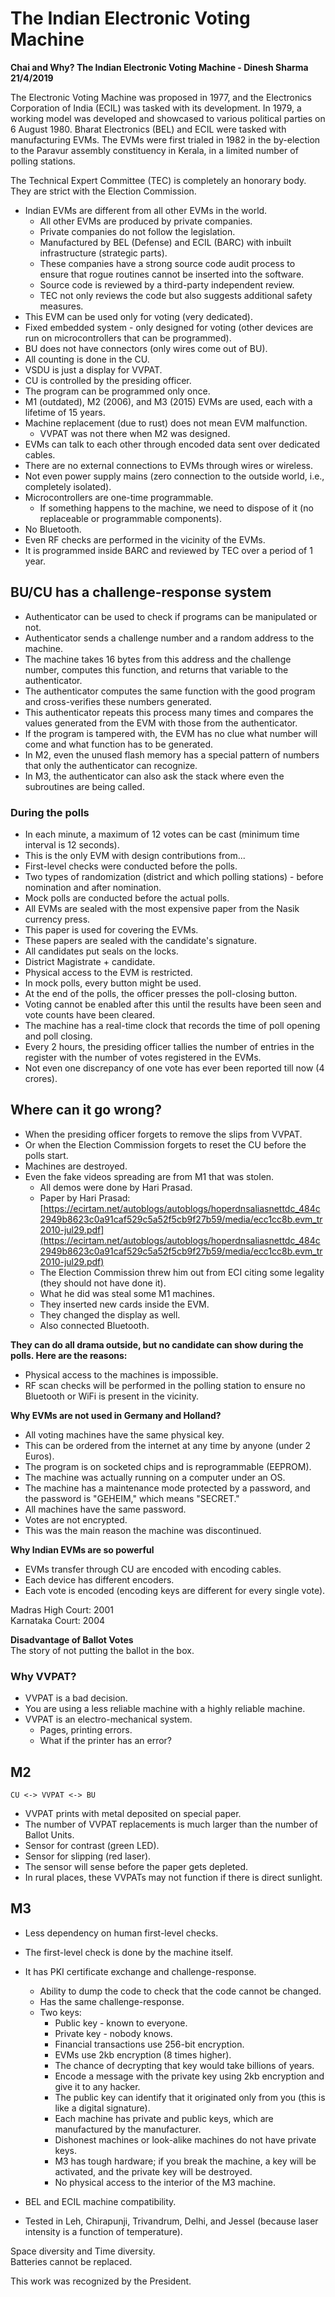 # The Indian Electronic Voting Machine

**Chai and Why? The Indian Electronic Voting Machine - Dinesh Sharma 21/4/2019**

<!-- https://youtu.be/E0ORLvgM8ro?si=IosPPusFvnAtWc92

About the speaker: Dinesh Sharma is an Emeritus Fellow at the Dept. of Electrical Engineering, IIT Bombay, and a member of the Technical Experts Committee appointed by the Election Commission as an independent body to help in development and monitoring of electronic voting equipment and to advise it on technical matters. Among several other honours, he received a special felicitation by the president of India for his contributions as a member of the Technical Experts Committee of Election Commission in 2017. -->

The Electronic Voting Machine was proposed in 1977, and the Electronics Corporation of India (ECIL) was tasked with its development. In 1979, a working model was developed and showcased to various political parties on 6 August 1980. Bharat Electronics (BEL) and ECIL were tasked with manufacturing EVMs. The EVMs were first trialed in 1982 in the by-election to the Paravur assembly constituency in Kerala, in a limited number of polling stations.

The Technical Expert Committee (TEC) is completely an honorary body. They are strict with the Election Commission.

- Indian EVMs are different from all other EVMs in the world.
  - All other EVMs are produced by private companies.
  - Private companies do not follow the legislation.
  - Manufactured by BEL (Defense) and ECIL (BARC) with inbuilt infrastructure (strategic parts).
  - These companies have a strong source code audit process to ensure that rogue routines cannot be inserted into the software.
  - Source code is reviewed by a third-party independent review.
  - TEC not only reviews the code but also suggests additional safety measures.
- This EVM can be used only for voting (very dedicated).
- Fixed embedded system - only designed for voting (other devices are run on microcontrollers that can be programmed).
- BU does not have connectors (only wires come out of BU).
- All counting is done in the CU.
- VSDU is just a display for VVPAT.
- CU is controlled by the presiding officer.
- The program can be programmed only once.
- M1 (outdated), M2 (2006), and M3 (2015) EVMs are used, each with a lifetime of 15 years.
- Machine replacement (due to rust) does not mean EVM malfunction.
  - VVPAT was not there when M2 was designed.
- EVMs can talk to each other through encoded data sent over dedicated cables.
- There are no external connections to EVMs through wires or wireless.
- Not even power supply mains (zero connection to the outside world, i.e., completely isolated).
- Microcontrollers are one-time programmable.
  - If something happens to the machine, we need to dispose of it (no replaceable or programmable components).
- No Bluetooth.
- Even RF checks are performed in the vicinity of the EVMs.
- It is programmed inside BARC and reviewed by TEC over a period of 1 year.

## BU/CU has a challenge-response system

- Authenticator can be used to check if programs can be manipulated or not.
- Authenticator sends a challenge number and a random address to the machine.
- The machine takes 16 bytes from this address and the challenge number, computes this function, and returns that variable to the authenticator.
- The authenticator computes the same function with the good program and cross-verifies these numbers generated.
- This authenticator repeats this process many times and compares the values generated from the EVM with those from the authenticator.
- If the program is tampered with, the EVM has no clue what number will come and what function has to be generated.
- In M2, even the unused flash memory has a special pattern of numbers that only the authenticator can recognize.
- In M3, the authenticator can also ask the stack where even the subroutines are being called.

### During the polls

- In each minute, a maximum of 12 votes can be cast (minimum time interval is 12 seconds).
- This is the only EVM with design contributions from...
- First-level checks were conducted before the polls.
- Two types of randomization (district and which polling stations) - before nomination and after nomination.
- Mock polls are conducted before the actual polls.
- All EVMs are sealed with the most expensive paper from the Nasik currency press.
- This paper is used for covering the EVMs.
- These papers are sealed with the candidate's signature.
- All candidates put seals on the locks.
- District Magistrate + candidate.
- Physical access to the EVM is restricted.
- In mock polls, every button might be used.
- At the end of the polls, the officer presses the poll-closing button.
- Voting cannot be enabled after this until the results have been seen and vote counts have been cleared.
- The machine has a real-time clock that records the time of poll opening and poll closing.
- Every 2 hours, the presiding officer tallies the number of entries in the register with the number of votes registered in the EVMs.
- Not even one discrepancy of one vote has ever been reported till now (4 crores).

## Where can it go wrong?

- When the presiding officer forgets to remove the slips from VVPAT.
- Or when the Election Commission forgets to reset the CU before the polls start.
- Machines are destroyed.
- Even the fake videos spreading are from M1 that was stolen.
  - All demos were done by Hari Prasad.
  - Paper by Hari Prasad: [https://ecirtam.net/autoblogs/autoblogs/hoperdnsaliasnettdc_484c2949b8623c0a91caf529c5a52f5cb9f27b59/media/ecc1cc8b.evm_tr2010-jul29.pdf](https://ecirtam.net/autoblogs/autoblogs/hoperdnsaliasnettdc_484c2949b8623c0a91caf529c5a52f5cb9f27b59/media/ecc1cc8b.evm_tr2010-jul29.pdf)
  - The Election Commission threw him out from ECI citing some legality (they should not have done it).
  - What he did was steal some M1 machines.
  - They inserted new cards inside the EVM.
  - They changed the display as well.
  - Also connected Bluetooth.

**They can do all drama outside, but no candidate can show during the polls. Here are the reasons:**

- Physical access to the machines is impossible.
- RF scan checks will be performed in the polling station to ensure no Bluetooth or WiFi is present in the vicinity.

**Why EVMs are not used in Germany and Holland?**

- All voting machines have the same physical key.
- This can be ordered from the internet at any time by anyone (under 2 Euros).
- The program is on socketed chips and is reprogrammable (EEPROM).
- The machine was actually running on a computer under an OS.
- The machine has a maintenance mode protected by a password, and the password is "GEHEIM," which means "SECRET."
- All machines have the same password.
- Votes are not encrypted.
- This was the main reason the machine was discontinued.

**Why Indian EVMs are so powerful**

- EVMs transfer through CU are encoded with encoding cables.
- Each device has different encoders.
- Each vote is encoded (encoding keys are different for every single vote).

Madras High Court: 2001  
Karnataka Court: 2004  

**Disadvantage of Ballot Votes**  
The story of not putting the ballot in the box.

### Why VVPAT?

- VVPAT is a bad decision.
- You are using a less reliable machine with a highly reliable machine.
- VVPAT is an electro-mechanical system.
  - Pages, printing errors.
  - What if the printer has an error?

## M2

    CU <-> VVPAT <-> BU

- VVPAT prints with metal deposited on special paper.
- The number of VVPAT replacements is much larger than the number of Ballot Units.
- Sensor for contrast (green LED).
- Sensor for slipping (red laser).
- The sensor will sense before the paper gets depleted.
- In rural places, these VVPATs may not function if there is direct sunlight.

## M3

- Less dependency on human first-level checks.
- The first-level check is done by the machine itself.
- It has PKI certificate exchange and challenge-response.
  - Ability to dump the code to check that the code cannot be changed.
  - Has the same challenge-response.
  - Two keys:
    - Public key - known to everyone.
    - Private key - nobody knows.
    - Financial transactions use 256-bit encryption.
    - EVMs use 2kb encryption (8 times higher).
    - The chance of decrypting that key would take billions of years.
    - Encode a message with the private key using 2kb encryption and give it to any hacker.
    - The public key can identify that it originated only from you (this is like a digital signature).
    - Each machine has private and public keys, which are manufactured by the manufacturer.
    - Dishonest machines or look-alike machines do not have private keys.
    - M3 has tough hardware; if you break the machine, a key will be activated, and the private key will be destroyed.
    - No physical access to the interior of the M3 machine.
- BEL and ECIL machine compatibility.

- Tested in Leh, Chirapunji, Trivandrum, Delhi, and Jessel (because laser intensity is a function of temperature).

Space diversity and Time diversity.  
Batteries cannot be replaced.  

This work was recognized by the President.